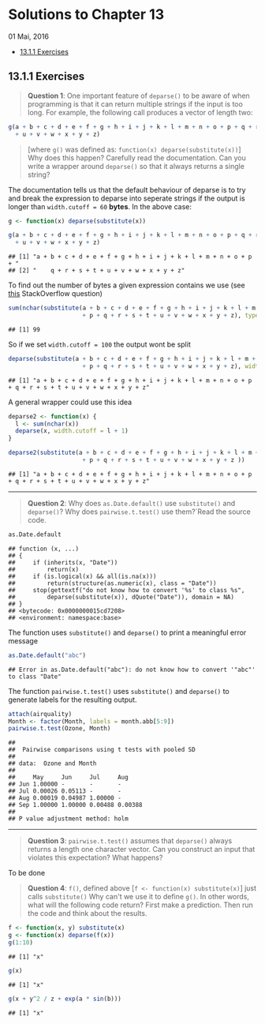 Solutions to Chapter 13
================
01 Mai, 2016

-   [13.1.1 Exercises](#exercises)

13.1.1 Exercises
----------------

> **Question 1**: One important feature of `deparse()` to be aware of when programming is that it can return multiple strings if the input is too long. For example, the following call produces a vector of length two:

``` r
g(a + b + c + d + e + f + g + h + i + j + k + l + m + n + o + p + q + r + s + t
  + u + v + w + x + y + z)
```

> \[where `g()` was defined as: `function(x) deparse(substitute(x))`\] Why does this happen? Carefully read the documentation. Can you write a wrapper around `deparse()` so that it always returns a single string?

The documentation tells us that the default behaviour of deparse is to try and break the expression to deparse into seperate strings if the output is longer than `width.cutoff = 60` **bytes**. In the above case:

``` r
g <- function(x) deparse(substitute(x))

g(a + b + c + d + e + f + g + h + i + j + k + l + m + n + o + p + q + r + s + t
  + u + v + w + x + y + z)
```

    ## [1] "a + b + c + d + e + f + g + h + i + j + k + l + m + n + o + p + "
    ## [2] "    q + r + s + t + u + v + w + x + y + z"

To find out the number of bytes a given expression contains we use (see [this](http://stackoverflow.com/questions/36969133/what-does-ncharsubstitutea-b-c-actually-count/36969146?noredirect=1#comment61494207_36969146) StackOverflow question)

``` r
sum(nchar(substitute(a + b + c + d + e + f + g + h + i + j + k + l + m + n + o 
                     + p + q + r + s + t + u + v + w + x + y + z), type = "bytes"))
```

    ## [1] 99

So if we set `width.cutoff = 100` the output wont be split

``` r
deparse(substitute(a + b + c + d + e + f + g + h + i + j + k + l + m + n + o 
                     + p + q + r + s + t + u + v + w + x + y + z), width.cutoff = 100)
```

    ## [1] "a + b + c + d + e + f + g + h + i + j + k + l + m + n + o + p + q + r + s + t + u + v + w + x + y + z"

A general wrapper could use this idea

``` r
deparse2 <- function(x) {
  l <- sum(nchar(x))
  deparse(x, width.cutoff = l + 1)
}

deparse2(substitute(a + b + c + d + e + f + g + h + i + j + k + l + m + n + o 
                     + p + q + r + s + t + u + v + w + x + y + z ))
```

    ## [1] "a + b + c + d + e + f + g + h + i + j + k + l + m + n + o + p + q + r + s + t + u + v + w + x + y + z"

------------------------------------------------------------------------

> **Question 2**: Why does `as.Date.default()` use `substitute()` and `deparse()`? Why does `pairwise.t.test()` use them?´Read the source code.

``` r
as.Date.default
```

    ## function (x, ...) 
    ## {
    ##     if (inherits(x, "Date")) 
    ##         return(x)
    ##     if (is.logical(x) && all(is.na(x))) 
    ##         return(structure(as.numeric(x), class = "Date"))
    ##     stop(gettextf("do not know how to convert '%s' to class %s", 
    ##         deparse(substitute(x)), dQuote("Date")), domain = NA)
    ## }
    ## <bytecode: 0x0000000015cd7208>
    ## <environment: namespace:base>

The function uses `substitute()` and `deparse()` to print a meaningful error message

``` r
as.Date.default("abc")
```

    ## Error in as.Date.default("abc"): do not know how to convert '"abc"' to class "Date"

The function `pairwise.t.test()` uses `substitute()` and `deparse()` to generate labels for the resulting output.

``` r
attach(airquality)
Month <- factor(Month, labels = month.abb[5:9])
pairwise.t.test(Ozone, Month)
```

    ## 
    ##  Pairwise comparisons using t tests with pooled SD 
    ## 
    ## data:  Ozone and Month 
    ## 
    ##     May     Jun     Jul     Aug    
    ## Jun 1.00000 -       -       -      
    ## Jul 0.00026 0.05113 -       -      
    ## Aug 0.00019 0.04987 1.00000 -      
    ## Sep 1.00000 1.00000 0.00488 0.00388
    ## 
    ## P value adjustment method: holm

------------------------------------------------------------------------

> **Question 3**: `pairwise.t.test()` assumes that `deparse()` always returns a length one character vector. Can you construct an input that violates this expectation? What happens?

To be done

> **Question 4**: `f()`, defined above \[`f <- function(x) substitute(x)`\] just calls `substitute()` Why can't we use it to define `g()`. In other words, what will the following code return? First make a prediction. Then run the code and think about the results.

``` r
f <- function(x, y) substitute(x)
g <- function(x) deparse(f(x))
g(1:10) 
```

    ## [1] "x"

``` r
g(x) 
```

    ## [1] "x"

``` r
g(x + y^2 / z + exp(a * sin(b))) 
```

    ## [1] "x"
